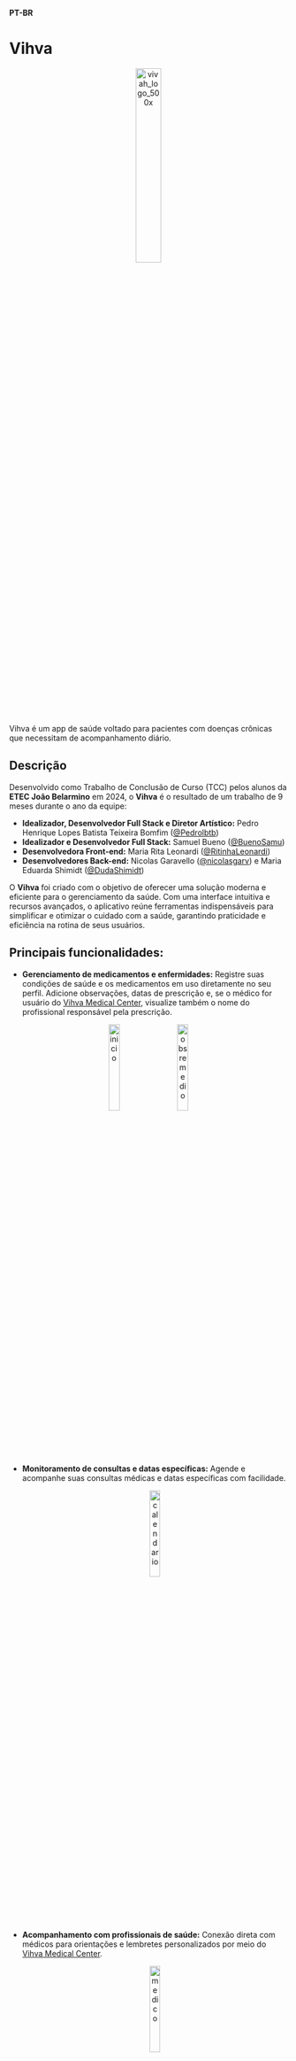**PT-BR**
# Vihva
<p align="center">
<img src="https://github.com/user-attachments/assets/707a4646-85b6-4cd2-9668-7efe08791829" alt="vivah_logo_500x" width="30%" align="center">
 </p>
Vihva é um app de saúde voltado para pacientes com doenças crônicas que necessitam de acompanhamento diário.

## Descrição

Desenvolvido como Trabalho de Conclusão de Curso (TCC) pelos alunos da **ETEC João Belarmino** em 2024, o **Vihva** é o resultado de um trabalho de 9 meses durante o ano da equipe:

- **Idealizador, Desenvolvedor Full Stack e Diretor Artístico:** Pedro Henrique Lopes Batista Teixeira Bomfim (<a href = "https://github.com/Pedrolbtb">@Pedrolbtb</a>)  
- **Idealizador e Desenvolvedor Full Stack:** Samuel Bueno (<a href = "https://github.com/BuenoSamu">@BuenoSamu</a>) 
- **Desenvolvedora Front-end:** Maria Rita Leonardi  (<a href = "https://github.com/RitinhaLeonardi">@RitinhaLeonardi</a>) 
- **Desenvolvedores Back-end:** Nicolas Garavello (<a href = "https://github.com/nicolasgarv">@nicolasgarv</a>) e Maria Eduarda Shimidt (<a href = "https://github.com/DudaShimidt">@DudaShimidt</a>) 

O **Vihva** foi criado com o objetivo de oferecer uma solução moderna e eficiente para o gerenciamento da saúde. Com uma interface intuitiva e recursos avançados, o aplicativo reúne ferramentas indispensáveis para simplificar e otimizar o cuidado com a saúde, garantindo praticidade e eficiência na rotina de seus usuários.

## Principais funcionalidades:
- **Gerenciamento de medicamentos e enfermidades:** Registre suas condições de saúde e os medicamentos em uso diretamente no seu perfil. Adicione observações, datas de prescrição e, se o médico for usuário do <a href = "https://github.com/BuenoSamu/Vihva_Medical_Center">Vihva Medical Center</a>, visualize também o nome do profissional responsável pela prescrição.
<p align="center">
  <img src="https://github.com/user-attachments/assets/2ef27ac0-40b5-4f86-b9ff-62baf5a1e457" alt="inicio" width="20%">
  &nbsp;&nbsp;&nbsp;&nbsp; <!-- Adiciona espaços entre as imagens -->
  <img src="https://github.com/user-attachments/assets/23408467-11ca-4f63-a001-c948a5b9af80" alt="obsremedio" width="20%">
</p>


- **Monitoramento de consultas e datas específicas:** Agende e acompanhe suas consultas médicas e datas específicas com facilidade.
  <p align="center">
    <img src="https://github.com/user-attachments/assets/2708387b-05ce-44dc-bd88-17d265a1097e" alt="calendario" width="20%">
  </p>

- **Acompanhamento com profissionais de saúde:** Conexão direta com médicos para orientações e lembretes personalizados por meio do <a href = "https://github.com/BuenoSamu/Vihva_Medical_Center">Vihva Medical Center</a>.
  <p align="center">
    <img src="https://github.com/user-attachments/assets/f950f4e1-b166-4531-9727-9380b4ef453c" alt="medico" width="20%">
  </p>

- **Alarmes Personalizáveis:** Agende vários alarmes com opções avançadas de configuração para garantir que você nunca esqueça de tomar suas medicações no horário certo.
  <p align="center">
    <img src="https://github.com/user-attachments/assets/3321585d-495c-4eae-867a-dba8cf4b7673" alt="Alarme" width="20%">
   &nbsp;&nbsp;&nbsp;&nbsp; 
    <img src="https://github.com/user-attachments/assets/f1baca4a-623a-4c32-9dd6-f5048f18653f" alt="detalhes do alarme" width="20%">
  </p>

- **Botão de SOS:** Em caso de emergência, configure o botão de SOS para enviar automaticamente uma mensagem ao número de sua preferência. O recurso também pode ser ativado por um sensor de detecção de quedas, garantindo assistência rápida e eficiente.
  <p align="center">
    <img src="https://github.com/user-attachments/assets/83e1cd32-5c81-493a-954d-d1e73d6141cd" alt="sos" width="20%">
  </p>

- **Perfil Completo:** Um perfil detalhado, contendo diversas informações essenciais para facilitar o atendimento e as consultas com seus médicos.
  <p align="center">
    <img src="https://github.com/user-attachments/assets/e7c3b366-d825-46f1-8755-d54eb769c4ad" alt="perfil" width="20%">
  </p>

- **Integração com smartwatch:** Funcionalidades voltadas para corrida por meio do app para smartwatchs <a href ="https://github.com/Pedrolbtb/Vihva-Watch">Vihva Watch</a>
     <p align="center">
    <img src="https://github.com/user-attachments/assets/c9437148-21f1-4e44-8f50-189d13d6c4fb" alt="smartwatch" width="20%">
    </p>

 - **Ferramentas de acessibilidade:** Funcionalidades voltadas para pessoas com deficiências auditivas e visuais por meio do Google Accessibility

  Muitas outras funcionalidades estão disponíveis na versão 1.0 lançada na release, teste agora!

## Contribuições
Agradecemos imensamente o interesse em contribuir com o Vihva. Ficaremos honrados em receber suas ideias e sugestões para aprimorar ainda mais o nosso aplicativo.

## Requisitos
Requisitos: Dispositivo Android com sistema operacional versão 11.0 ou superior.

## Licença

[MIT](https://choosealicense.com/licenses/mit/)
##

**EN**
# Vihva
<p align="center">
<img src="https://github.com/user-attachments/assets/707a4646-85b6-4cd2-9668-7efe08791829" alt="vivah_logo_500x" width="30%" align="center">
 </p>
Vihva is a health app designed for patients with chronic diseases who require daily monitoring.

## Description

Developed as the Final Year Project (TCC) by students from **ETEC João Belarmino** in 2024, **Vihva** is the result of 9 months of work during the year, and the team consists of:

- **Creator, Full Stack Developer, and Artistic Director:** Pedro Henrique Lopes Batista Teixeira Bomfim (<a href = "https://github.com/Pedrolbtb">@Pedrolbtb</a>)  
- **Creator and Full Stack Developer:** Samuel Bueno (<a href = "https://github.com/BuenoSamu">@BuenoSamu</a>)  
- **Front-end Developer:** Maria Rita Leonardi (<a href = "https://github.com/RitinhaLeonardi">@RitinhaLeonardi</a>)  
- **Back-end Developers:** Nicolas Garavello (<a href = "https://github.com/nicolasgarv">@nicolasgarv</a>) and Maria Eduarda (<a href = "https://github.com/DudaShimidt">@DudaShimidt</a>) 

**Vihva** was created with the goal of providing a modern and efficient solution for health management. With an intuitive interface and advanced features, the app brings together essential tools to simplify and optimize healthcare, ensuring practicality and efficiency in users' routines.

## Main Features:
- **Medication and Illness Management:** Register your health conditions and medications directly in your profile. Add notes, prescription dates, and if the doctor is a Vihva Medical Center user, you can also view the name of the prescribing professional.
  <p align="center">
    <img src="https://github.com/user-attachments/assets/2ef27ac0-40b5-4f86-b9ff-62baf5a1e457" alt="inicio" width="20%">
   &nbsp;&nbsp;&nbsp;&nbsp;
    <img src="https://github.com/user-attachments/assets/23408467-11ca-4f63-a001-c948a5b9af80" alt="obsremedio" width="20%">
  </p>
  
- **Monitoring of Appointments and Specific Dates:** Schedule and track your medical appointments and specific dates with ease.
  <p align="center">
    <img src="https://github.com/user-attachments/assets/2708387b-05ce-44dc-bd88-17d265a1097e" alt="calendario" width="20%">
  </p>

- **Healthcare Professional Follow-up:** Direct connection with doctors for guidance and personalized reminders through the <a href = "https://github.com/BuenoSamu/Vihva_Medical_Center">Vihva Medical Center</a>.
  <p align="center">
    <img src="https://github.com/user-attachments/assets/f950f4e1-b166-4531-9727-9380b4ef453c" alt="medico" width="20%">
  </p>

- **Customizable Alarms:** Schedule multiple alarms with advanced configuration options to ensure you never forget to take your medication on time.
  <p align="center">
    <img src="https://github.com/user-attachments/assets/3321585d-495c-4eae-867a-dba8cf4b7673" alt="Alarme" width="20%">
   &nbsp;&nbsp;&nbsp;&nbsp; 
   <img src="https://github.com/user-attachments/assets/f1baca4a-623a-4c32-9dd6-f5048f18653f" alt="detalhes do alarme" width="20%">
  </p>
  
- **SOS Button:** In case of emergency, configure the SOS button to automatically send a message to your preferred contact number. The feature can also be activated by a fall detection sensor, ensuring quick and efficient assistance.
  <p align="center">
    <img src="https://github.com/user-attachments/assets/83e1cd32-5c81-493a-954d-d1e73d6141cd" alt="sos" width="20%">
  </p>

- **Complete Profile:** A detailed profile containing various essential pieces of information to facilitate your medical consultations and care.
  <p align="center">
    <img src="https://github.com/user-attachments/assets/e7c3b366-d825-46f1-8755-d54eb769c4ad" alt="perfil" width="20%">
  </p>

- **Smartwatch Integration:** Features for running through the smartwatch app <a href ="https://github.com/Pedrolbtb/Vihva-Watch">Vihva Watch</a>
     <p align="center">
    <img src="https://github.com/user-attachments/assets/c9437148-21f1-4e44-8f50-189d13d6c4fb" alt="smartwatch" width="20%">
    </p>


- **Accessibility tools:** Features aimed at people with hearing and visual disabilities through Google Accessibility.
  Many other features are available in the released version 1.0, try it now!

## Contributions
We sincerely appreciate the interest in contributing to Vihva. We would be honored to receive your ideas and suggestions to further improve our app.

## Requirements
Android device with operating system version 11.0 or higher.

## License
[MIT](https://choosealicense.com/licenses/mit/)

